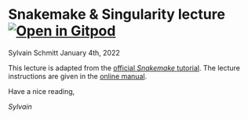 Snakemake & Singularity lecture [![Open in Gitpod](https://gitpod.io/button/open-in-gitpod.svg)](https://gitpod.io/#https://github.com/sylvainschmitt/snakemakeLecture/tree/gitpod)
================
Sylvain Schmitt
January 4th, 2022

This lecture is adapted from the [official *Snakemake* tutorial](https://snakemake.readthedocs.io/en/stable/tutorial/tutorial.html).
The lecture instructions are given in the [online manual](https://sylvainschmitt.github.io/snakemakeLecture/).

Have a nice reading,

*Sylvain*
